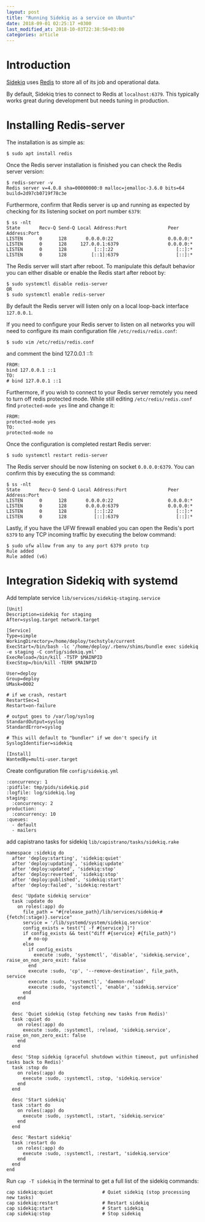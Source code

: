 ```yaml
---
layout: post
title: "Running Sidekiq as a service on Ubuntu"
date: 2018-09-01 02:25:17 +0300
last_modified_at: 2018-10-03T22:38:58+03:00
categories: article
---
```


# Introduction

[Sidekiq][sidekiq-github] uses [Redis][redis-site] to store all of its job and operational data.

By default, Sidekiq tries to connect to Redis at `localhost:6379`. This typically works great during development but needs tuning in production.

# Installing Redis-server

The installation is as simple as:

```
$ sudo apt install redis
```

Once the Redis server installation is finished you can check the Redis server version:

```
$ redis-server -v
Redis server v=4.0.8 sha=00000000:0 malloc=jemalloc-3.6.0 bits=64 build=2d97cb0719f78c3e
```

Furthermore, confirm that Redis server is up and running as expected by checking for its listening socket on port number `6379`:

```
$ ss -nlt
State       Recv-Q Send-Q Local Address:Port               Peer Address:Port
LISTEN      0      128       0.0.0.0:22                    0.0.0.0:*
LISTEN      0      128     127.0.0.1:6379                  0.0.0.0:*
LISTEN      0      128          [::]:22                       [::]:*
LISTEN      0      128         [::1]:6379                     [::]:*
```

The Redis server will start after reboot. To manipulate this default behavior you can either disable or enable the Redis start after reboot by:

```
$ sudo systemctl disable redis-server
OR
$ sudo systemctl enable redis-server
```

By default the Redis server will listen only on a local loop-back interface `127.0.0.1`.

If you need to configure your Redis server to listen on all networks you will need to configure its main configuration file `/etc/redis/redis.conf`:

```
$ sudo vim /etc/redis/redis.conf
```

and comment the bind 127.0.0.1 ::1:

```
FROM:
bind 127.0.0.1 ::1
TO:
# bind 127.0.0.1 ::1
```

Furthermore, if you wish to connect to your Redis server remotely you need to turn off redis protected mode. While still editing `/etc/redis/redis.conf` find `protected-mode yes` line and change it:

```
FROM:
protected-mode yes
TO:
protected-mode no
```

Once the configuration is completed restart Redis server:

```
$ sudo systemctl restart redis-server
```

The Redis server should be now listening on socket `0.0.0.0:6379`. You can confirm this by executing the ss command:

```
$ ss -nlt
State       Recv-Q Send-Q Local Address:Port               Peer Address:Port
LISTEN      0      128       0.0.0.0:22                    0.0.0.0:*
LISTEN      0      128       0.0.0.0:6379                  0.0.0.0:*
LISTEN      0      128          [::]:22                       [::]:*
LISTEN      0      128          [::]:6379                     [::]:*
```

Lastly, if you have the UFW firewall enabled you can open the Redis's port `6379` to any TCP incoming traffic by executing the below command:

```
$ sudo ufw allow from any to any port 6379 proto tcp
Rule added
Rule added (v6)
```

# Integration Sidekiq with systemd

Add template service `lib/services/sidekiq-staging.service`

```
[Unit]
Description=sidekiq for staging
After=syslog.target network.target

[Service]
Type=simple
WorkingDirectory=/home/deploy/techstyle/current
ExecStart=/bin/bash -lc '/home/deploy/.rbenv/shims/bundle exec sidekiq -e staging -C config/sidekiq.yml'
ExecReload=/bin/kill -TSTP $MAINPID
ExecStop=/bin/kill -TERM $MAINPID

User=deploy
Group=deploy
UMask=0002

# if we crash, restart
RestartSec=1
Restart=on-failure

# output goes to /var/log/syslog
StandardOutput=syslog
StandardError=syslog

# This will default to "bundler" if we don't specify it
SyslogIdentifier=sidekiq

[Install]
WantedBy=multi-user.target
```

Create configuration file `config/sidekiq.yml`

```
:concurrency: 1
:pidfile: tmp/pids/sidekiq.pid
:logfile: log/sidekiq.log
staging:
  :concurrency: 2
production:
  :concurrency: 10
:queues:
  - default
  - mailers
```

add capistrano tasks for sidekiq `lib/capistrano/tasks/sidekiq.rake`

```
namespace :sidekiq do
  after 'deploy:starting', 'sidekiq:quiet'
  after 'deploy:updating', 'sidekiq:update'
  after 'deploy:updated', 'sidekiq:stop'
  after 'deploy:reverted', 'sidekiq:stop'
  after 'deploy:published', 'sidekiq:start'
  after 'deploy:failed', 'sidekiq:restart'

  desc 'Update sidekiq service'
  task :update do
    on roles(:app) do
      file_path = "#{release_path}/lib/services/sidekiq-#{fetch(:stage)}.service"
      service = '/lib/systemd/system/sidekiq.service'
      config_exists = test("[ -f #{service} ]")
      if config_exists && test("diff #{service} #{file_path}")
        # no-op
      else
        if config_exists
          execute :sudo, 'systemctl', 'disable', 'sidekiq.service', raise_on_non_zero_exit: false
        end
        execute :sudo, 'cp', '--remove-destination', file_path, service
        execute :sudo, 'systemctl', 'daemon-reload'
        execute :sudo, 'systemctl', 'enable', 'sidekiq.service'
      end
    end
  end

  desc 'Quiet sidekiq (stop fetching new tasks from Redis)'
  task :quiet do
    on roles(:app) do
      execute :sudo, :systemctl, :reload, 'sidekiq.service', raise_on_non_zero_exit: false
    end
  end

  desc 'Stop sidekiq (graceful shutdown within timeout, put unfinished tasks back to Redis)'
  task :stop do
    on roles(:app) do
      execute :sudo, :systemctl, :stop, 'sidekiq.service'
    end
  end

  desc 'Start sidekiq'
  task :start do
    on roles(:app) do
      execute :sudo, :systemctl, :start, 'sidekiq.service'
    end
  end

  desc 'Restart sidekiq'
  task :restart do
    on roles(:app) do
      execute :sudo, :systemctl, :restart, 'sidekiq.service'
    end
  end
end
```

Run `cap -T sidekiq` in the terminal to get a full list of the sidekiq commands:

```
cap sidekiq:quiet                  # Quiet sidekiq (stop processing new tasks)
cap sidekiq:restart                # Restart sidekiq
cap sidekiq:start                  # Start sidekiq
cap sidekiq:stop                   # Stop sidekiq
```

[sidekiq-github]: https://github.com/mperham/sidekiq
[redis-site]: https://redis.io/
